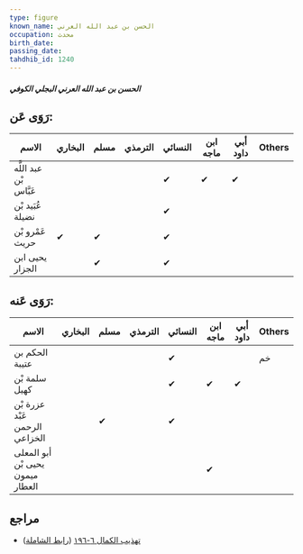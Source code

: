 ```yaml
---
type: figure
known_name: الحسن بن عبد الله العرني
occupation: محدث
birth_date:
passing_date:
tahdhib_id: 1240
---
```

##### الحسن بن عبد الله العرني البجلي الكوفي

## رَوَى عَن:
| الاسم                  | البخاري | مسلم | الترمذي | النسائي | ابن ماجه | أبي داود | Others |
| ---------------------- | ------- | ---- | ------- | ------- | -------- | -------- | ------ |
| عبد اللَّه بْن عَبَّاس |         |      |         | ✔       | ✔        | ✔        |        |
| عُبَيد بْن نضيلة       |         |      |         | ✔       |          |          |        |
| عَمْرو بْن حريث        | ✔       | ✔    |         | ✔       |          |          |        |
| يحيى ابن الجزار        |         | ✔    |         | ✔       |          |          |        |
## رَوَى عَنه:
| الاسم                            | البخاري | مسلم | الترمذي | النسائي | ابن ماجه | أبي داود | Others |
| -------------------------------- | ------- | ---- | ------- | ------- | -------- | -------- | ------ |
| الحكم بن عتيبة                   |         |      |         | ✔       |          |          | خم     |
| سلمة بْن كهيل                    |         |      |         | ✔       | ✔        | ✔        |        |
| عزرة بْن عَبْد الرحمن الخزاعي    |         | ✔    |         | ✔       |          |          |        |
| أبو المعلى يحيى بْن ميمون العطار |         |      |         |         | ✔        |          |        |
## مراجع
- [تهذيب الكمال ٦-١٩٦](obsidian://open?vault=Tahdhib-al-Kamal&file=Figures/١٢٤٠-الحسن%20بن%20عبد%20الله%20العرني%20البجلي%20الكوفي) ([رابط الشاملة](https://shamela.ws/book/3722/2860))